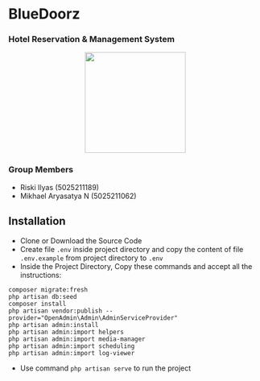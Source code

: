 # BlueDoorz
### Hotel Reservation & Management System
<p align="center">
<img src="https://github.com/riskiilyas/BlueDoorz/assets/71499142/ab4ec38f-ee48-4b9d-90be-9b4d0323a708" width="200px"/>
</p>

### Group Members
- Riski Ilyas (5025211189)
- Mikhael Aryasatya N (5025211062)

## Installation
- Clone or Download the Source Code
- Create file ```.env``` inside project directory and copy the content of file ```.env.example``` from project directory to ```.env```
- Inside the Project Directory, Copy these commands and accept all the instructions:
```
composer migrate:fresh
php artisan db:seed
composer install
php artisan vendor:publish --provider="OpenAdmin\Admin\AdminServiceProvider"
php artisan admin:install
php artisan admin:import helpers
php artisan admin:import media-manager
php artisan admin:import scheduling
php artisan admin:import log-viewer
```
- Use command ```php artisan serve``` to run the project
